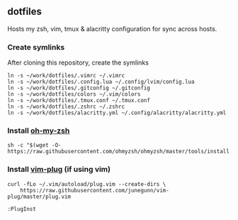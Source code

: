 ## dotfiles
Hosts my zsh, vim, tmux & alacritty configuration for sync across hosts.

### Create symlinks
After cloning this repository, create the symlinks
```
ln -s ~/work/dotfiles/.vimrc ~/.vimrc
ln -s ~/work/dotfiles/.config.lua ~/.config/lvim/config.lua
ln -s ~/work/dotfiles/.gitconfig ~/.gitconfig
ln -s ~/work/dotfiles/colors ~/.vim/colors
ln -s ~/work/dotfiles/.tmux.conf ~/.tmux.conf
ln -s ~/work/dotfiles/.zshrc ~/.zshrc
ln -s ~/work/dotfiles/alacritty.yml ~/.config/alacritty/alacritty.yml
```

### Install [oh-my-zsh](https://github.com/ohmyzsh/ohmyzsh)
```shell
sh -c "$(wget -O- https://raw.githubusercontent.com/ohmyzsh/ohmyzsh/master/tools/install.sh)"
```

### Install [vim-plug](https://github.com/junegunn/vim-plug) (if using vim)
```shell
curl -fLo ~/.vim/autoload/plug.vim --create-dirs \
    https://raw.githubusercontent.com/junegunn/vim-plug/master/plug.vim
```
```shell
:PlugInst
```
